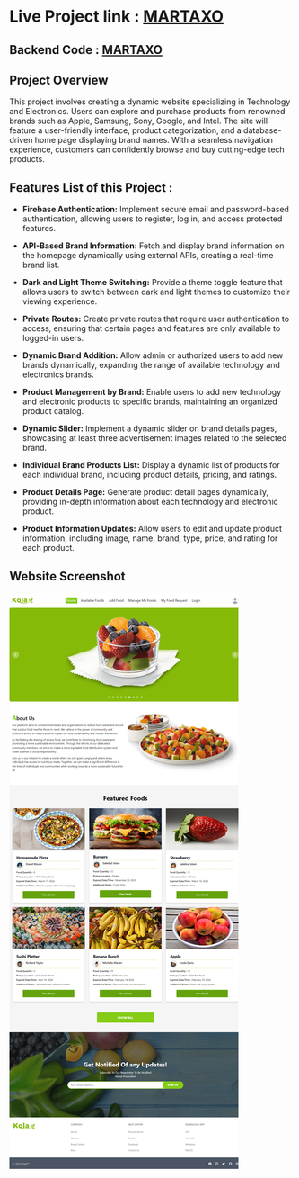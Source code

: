 # Live Project link : [MARTAXO](https://martaxo.netlify.app/)
## Backend Code : [MARTAXO](https://github.com/Sakebul-islam/martaxo-server-side.git)

## Project Overview

This project involves creating a dynamic website specializing in Technology and Electronics. Users can explore and purchase products from renowned brands such as Apple, Samsung, Sony, Google, and Intel. The site will feature a user-friendly interface, product categorization, and a database-driven home page displaying brand names. With a seamless navigation experience, customers can confidently browse and buy cutting-edge tech products.

## Features List of this Project :

- <b>Firebase Authentication:</b> Implement secure email and password-based authentication, allowing users to register, log in, and access protected features.

- <b>API-Based Brand Information:</b> Fetch and display brand information on the homepage dynamically using external APIs, creating a real-time brand list.

- <b>Dark and Light Theme Switching:</b> Provide a theme toggle feature that allows users to switch between dark and light themes to customize their viewing experience.

- <b>Private Routes:</b> Create private routes that require user authentication to access, ensuring that certain pages and features are only available to logged-in users.

- <b>Dynamic Brand Addition:</b> Allow admin or authorized users to add new brands dynamically, expanding the range of available technology and electronics brands.

- <b>Product Management by Brand:</b> Enable users to add new technology and electronic products to specific brands, maintaining an organized product catalog.

- <b>Dynamic Slider:</b> Implement a dynamic slider on brand details pages, showcasing at least three advertisement images related to the selected brand.

- <b>Individual Brand Products List:</b> Display a dynamic list of products for each individual brand, including product details, pricing, and ratings.

- <b>Product Details Page:</b> Generate product detail pages dynamically, providing in-depth information about each technology and electronic product.

- <b>Product Information Updates:</b> Allow users to edit and update product information, including image, name, brand, type, price, and rating for each product.

## Website Screenshot
![MARTAXO!](https://raw.githubusercontent.com/Sakebul-islam/Kola/main/src/assets/images/kola-sakib.netlify.app_.png)